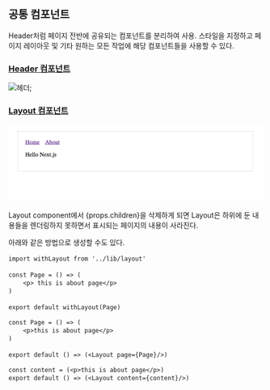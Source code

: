 ## 공통 컴포넌트

Header처럼 페이지 전반에 공유되는 컴포넌트를 분리하여 사용. 스타일을 지정하고 페이지 레이아웃 및 기타 원하는 모든 작업에 해당 컴포넌트들을 사용할 수 있다.

### [Header 컴포넌트](https://github.com/fldfls/Front/blob/main/Next/Training/practice/components/Header.js)

![헤더](./heder.png);

### [Layout 컴포넌트](https://github.com/fldfls/Front/blob/main/Next/Training/practice/components/Layout.js)

![layout](./layout.png)

Layout component에서 {props.children}을 삭제하게 되면 Layout은 하위에 둔 내용들을 렌더링하지 못하면서 표시되는 페이지의 내용이 사라진다.

아래와 같은 방법으로 생성할 수도 있다.

```JS
import withLayout from '../lib/layout'

const Page = () => (
    <p> this is about page</p>
)

export default withLayout(Page)
```

```JS
const Page = () => (
    <p>this is about page</p>
)

export default () => (<Layout page={Page}/>)
```

```JS
const content = (<p>this is about page</p>)
export default () => (<Layout content={content}/>)
```
